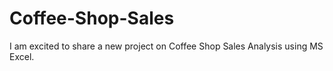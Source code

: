 # Coffee-Shop-Sales
I am excited to share a new project on Coffee Shop Sales Analysis using MS Excel.
